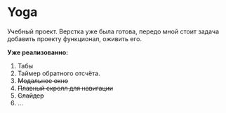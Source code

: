 # Yoga



Учебный проект. 
Верстка уже была готова, передо мной стоит задача добавить проекту функционал, оживить его. 

**Уже реализованно:**
1. Табы
2. Таймер обратного отсчёта.
3. ~~Модальное окно~~
4. ~~Плавный скролл для навигации~~
5. ~~Слайдер~~
6. ... 
